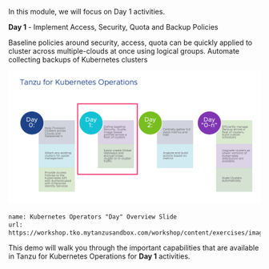 In this module, we will focus on Day 1 activities.

**Day 1** - Implement Access, Security, Quota and Backup Policies

Baseline policies around security, access, quota can be quickly applied to cluster across multiple-clouds at once using logical groups.
Automate collecting backups of Kubernetes clusters 

![](./exercises/images/tko.png)

```dashboard:create-dashboard
name: Kubernetes Operators "Day" Overview Slide
url: https://workshop.tko.mytanzusandbox.com/workshop/content/exercises/images/tko.png
```
This demo will walk you through the important capabilities that are available in Tanzu for Kubernetes Operations for **Day 1** activities.